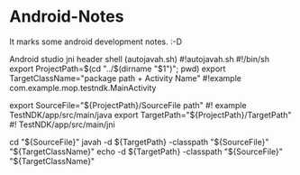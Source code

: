 # Android-Notes
It marks some android development notes. :-D

Android studio jni header shell (autojavah.sh)
#!autojavah.sh
#!/bin/sh
export ProjectPath=$(cd "../$(dirname "$1")"; pwd)
export TargetClassName="package path + Activity Name" #!example com.example.mop.testndk.MainActivity

export SourceFile="${ProjectPath}/SourceFile path" #! example TestNDK/app/src/main/java
export TargetPath="${ProjectPath}/TargetPath" #! TestNDK/app/src/main/jni

cd "${SourceFile}"
javah -d ${TargetPath} -classpath "${SourceFile}" "${TargetClassName}"
echo -d ${TargetPath} -classpath "${SourceFile}" "${TargetClassName}"
